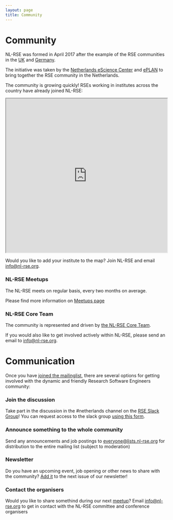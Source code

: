 ```yaml
---
layout: page
title: Community
---
```

# Community

NL-RSE was formed in April 2017 after the example of the RSE communities in the [UK](http://rse.ac.uk) and [Germany](http://www.de-rse.org/en/). 

The initiative was taken by the [Netherlands eScience Center](http://www.esciencecenter.nl)
and [ePLAN](https://escience-platform.nl/) to bring together the RSE community in the Netherlands.

The community is growing quickly! RSEs working in institutes across the country have already joined NL-RSE:

<iframe src="https://www.google.com/maps/d/u/0/embed?mid=1aUxqqQcyzor_syAkXlB7Yyw8F2eKx6U3" width="100%" height="480"></iframe>

Would you like to add your institute to the map? Join NL-RSE and email info@nl-rse.org.

### NL-RSE Meetups

The NL-RSE meets on regular basis, every two months on average.

Please find more information on [Meetups page](meetups.html)

### NL-RSE Core Team

The community is represented and driven by [the NL-RSE Core Team](core-team.html).


If you would also like to get involved actively within NL-RSE, please send an email to info@nl-rse.org.

# Communication
Once you have [joined the mailinglist](https://lists.nl-rse.org/mailman/listinfo/everyone), there are several options for getting involved with the dynamic and friendly
Research Software Engineers community:

### Join the discussion

Take part in the discussion in the #netherlands channel on the [RSE Slack Group](https://ukrse.slack.com)! You can request access to the slack group
[using this form](https://docs.google.com/forms/d/e/1FAIpQLSc9LqOWGwA1xDvSgy81eimcb9s0cNBFso0zv0_HoZz16G1M5w/viewform?c=0&w=1).

### Announce something to the whole community

Send any announcements and job postings to everyone@lists.nl-rse.org for distribution to the entire mailing list (subject to moderation)

### Newsletter
Do you have an upcoming event, job opening or other news to share with the community? [Add it](https://forms.gle/D19m9eLnXkPNK2Tt5) to the next issue of our newsletter!


### Contact the organisers

Would you like to share somethind during our next [meetup](/pages/meetups.html)? Email info@nl-rse.org to get in contact with the NL-RSE committee and conference organisers
